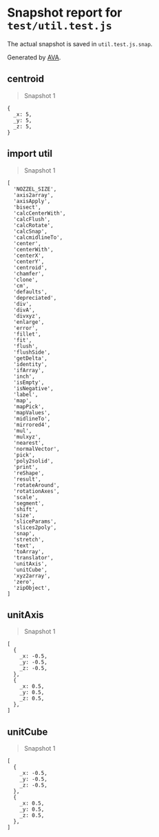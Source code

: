 # Snapshot report for `test/util.test.js`

The actual snapshot is saved in `util.test.js.snap`.

Generated by [AVA](https://ava.li).

## centroid

> Snapshot 1

    {
      _x: 5,
      _y: 5,
      _z: 5,
    }

## import util

> Snapshot 1

    [
      'NOZZEL_SIZE',
      'axis2array',
      'axisApply',
      'bisect',
      'calcCenterWith',
      'calcFlush',
      'calcRotate',
      'calcSnap',
      'calcmidlineTo',
      'center',
      'centerWith',
      'centerX',
      'centerY',
      'centroid',
      'chamfer',
      'clone',
      'cm',
      'defaults',
      'depreciated',
      'div',
      'divA',
      'divxyz',
      'enlarge',
      'error',
      'fillet',
      'fit',
      'flush',
      'flushSide',
      'getDelta',
      'identity',
      'ifArray',
      'inch',
      'isEmpty',
      'isNegative',
      'label',
      'map',
      'mapPick',
      'mapValues',
      'midlineTo',
      'mirrored4',
      'mul',
      'mulxyz',
      'nearest',
      'normalVector',
      'pick',
      'poly2solid',
      'print',
      'reShape',
      'result',
      'rotateAround',
      'rotationAxes',
      'scale',
      'segment',
      'shift',
      'size',
      'sliceParams',
      'slices2poly',
      'snap',
      'stretch',
      'text',
      'toArray',
      'translator',
      'unitAxis',
      'unitCube',
      'xyz2array',
      'zero',
      'zipObject',
    ]

## unitAxis

> Snapshot 1

    [
      {
        _x: -0.5,
        _y: -0.5,
        _z: -0.5,
      },
      {
        _x: 0.5,
        _y: 0.5,
        _z: 0.5,
      },
    ]

## unitCube

> Snapshot 1

    [
      {
        _x: -0.5,
        _y: -0.5,
        _z: -0.5,
      },
      {
        _x: 0.5,
        _y: 0.5,
        _z: 0.5,
      },
    ]
